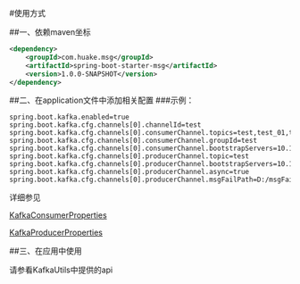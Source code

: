 #使用方式

##一、依赖maven坐标
```xml
<dependency>
    <groupId>com.huake.msg</groupId>
    <artifactId>spring-boot-starter-msg</artifactId>
    <version>1.0.0-SNAPSHOT</version>
</dependency>
``` 

##二、在application文件中添加相关配置
###示例：
```properties
spring.boot.kafka.enabled=true
spring.boot.kafka.cfg.channels[0].channelId=test
spring.boot.kafka.cfg.channels[0].consumerChannel.topics=test,test_01,test_02
spring.boot.kafka.cfg.channels[0].consumerChannel.groupId=test
spring.boot.kafka.cfg.channels[0].consumerChannel.bootstrapServers=10.182.200.81:9092
spring.boot.kafka.cfg.channels[0].producerChannel.topic=test
spring.boot.kafka.cfg.channels[0].producerChannel.bootstrapServers=10.182.200.81:9092
spring.boot.kafka.cfg.channels[0].producerChannel.async=true
spring.boot.kafka.cfg.channels[0].producerChannel.msgFailPath=D:/msgFailPath
```
详细参见

 [KafkaConsumerProperties](https://github.com/MonsterPlus/spring-boot-starter-msg/blob/master/src/main/java/com/huake/msg/kafka/conf/KafkaConsumerProperties.java)
 
 [KafkaProducerProperties](https://github.com/MonsterPlus/spring-boot-starter-msg/blob/master/src/main/java/com/huake/msg/kafka/conf/KafkaProducerProperties.java)
 
 ##三、在应用中使用
 
 请参看KafkaUtils中提供的api